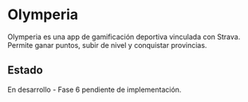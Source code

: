# Olymperia

Olymperia es una app de gamificación deportiva vinculada con Strava.
Permite ganar puntos, subir de nivel y conquistar provincias.

## Estado
En desarrollo - Fase 6 pendiente de implementación.

